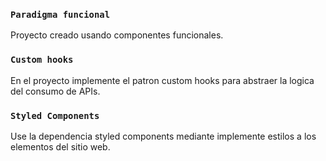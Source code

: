 ### `Paradigma funcional`

Proyecto creado usando componentes funcionales.

### `Custom hooks`

En el proyecto implemente el patron custom hooks para abstraer la logica del consumo de APIs.

### `Styled Components`

Use la dependencia styled components mediante implemente estilos a los elementos del sitio web.
